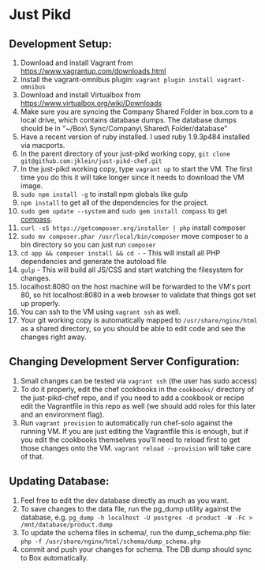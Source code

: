Just Pikd
=========

Development Setup:
-------------
1. Download and install Vagrant from https://www.vagrantup.com/downloads.html
2. Install the vagrant-omnibus plugin: `vagrant plugin install vagrant-omnibus`
3. Download and install Virtualbox from https://www.virtualbox.org/wiki/Downloads
4. Make sure you are syncing the Company Shared Folder in box.com to a local drive, which contains database dumps. The database dumps should be in "~/Box\ Sync/Company\ Shared\ Folder/database"
5. Have a recent version of ruby installed. I used ruby 1.9.3p484 installed via macports.
6. In the parent directory of your just-pikd working copy, `git clone git@github.com:jklein/just-pikd-chef.git`
7. In the just-pikd working copy, type `vagrant up` to start the VM. The first time you do this it will take longer since it needs to download the VM image.
8. `sudo npm install -g` to install npm globals like gulp
9. `npm install` to get all of the dependencies for the project.
10. `sudo gem update --system` and `sudo gem install compass` to get [compass](http://compass-style.org/).
11. `curl -sS https://getcomposer.org/installer | php` install composer
12. `sudo mv composer.phar /usr/local/bin/composer` move composer to a bin directory so you can just run `composer`
13. `cd app && composer install && cd -` - This will install all PHP dependencies and generate the autoload file
14. `gulp` - This will build all JS/CSS and start watching the filesystem for changes.
15. localhost:8080 on the host machine will be forwarded to the VM's port 80, so hit localhost:8080 in a web browser to validate that things got set up properly.
16. You can ssh to the VM using `vagrant ssh` as well.
17. Your git working copy is automatically mapped to `/usr/share/nginx/html` as a shared directory, so you should be able to edit code and see the changes right away.

Changing Development Server Configuration:
-------------
1. Small changes can be tested via `vagrant ssh` (the user has sudo access)
2. To do it properly, edit the chef cookbooks in the `cookbooks/` directory of the just-pikd-chef repo, and if you need to add a cookbook or recipe edit the Vagrantfile in this repo as well (we should add roles for this later and an environment flag).
3. Run `vagrant provision` to automatically run chef-solo against the running VM. If you are just editing the Vagrantfile this is enough, but if you edit the cookbooks themselves you'll need to reload first to get those changes onto the VM. `vagrant reload --provision` will take care of that.

Updating Database:
-------------
1. Feel free to edit the dev database directly as much as you want.
2. To save changes to the data file, run the pg_dump utility against the
   database, e.g. `pg_dump -h localhost -U postgres -d product -W -Fc >
   /mnt/database/product.dump`
3. To update the schema files in schema/, run the dump_schema.php file: `php
   -f /usr/share/nginx/html/schema/dump_schema.php`
4. commit and push your changes for schema. The DB dump should sync to Box automatically.